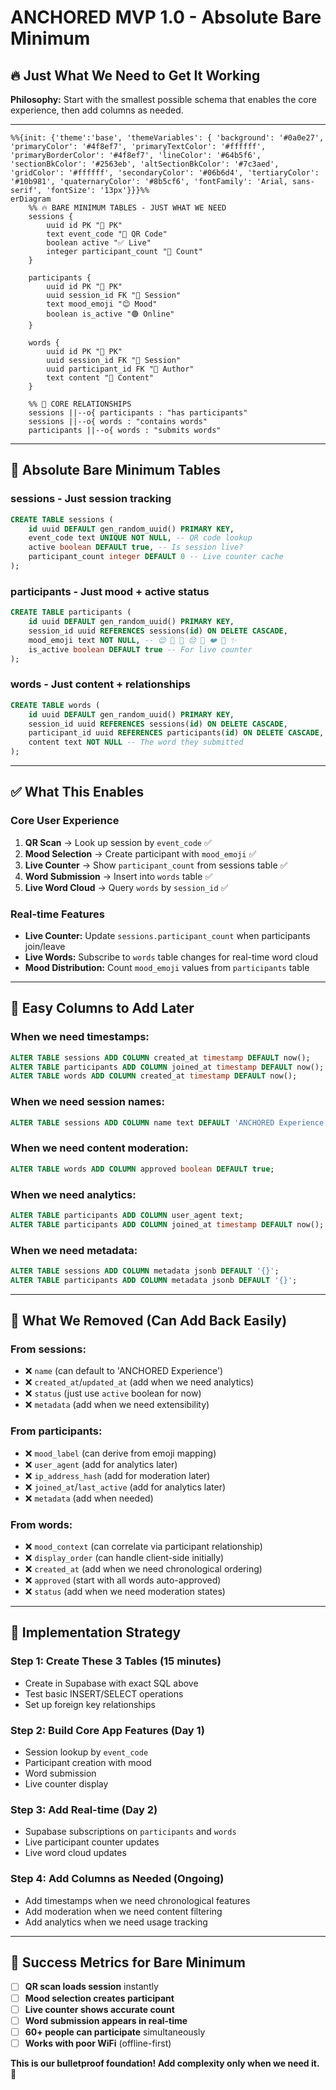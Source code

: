 # ANCHORED MVP 1.0 - Absolute Bare Minimum
## 🔥 Just What We Need to Get It Working

**Philosophy:** Start with the smallest possible schema that enables the core experience, then add columns as needed.

---

```mermaid
%%{init: {'theme':'base', 'themeVariables': { 'background': '#0a0e27', 'primaryColor': '#4f8ef7', 'primaryTextColor': '#ffffff', 'primaryBorderColor': '#4f8ef7', 'lineColor': '#64b5f6', 'sectionBkColor': '#2563eb', 'altSectionBkColor': '#7c3aed', 'gridColor': '#ffffff', 'secondaryColor': '#06b6d4', 'tertiaryColor': '#10b981', 'quaternaryColor': '#8b5cf6', 'fontFamily': 'Arial, sans-serif', 'fontSize': '13px'}}}%%
erDiagram
    %% 🔥 BARE MINIMUM TABLES - JUST WHAT WE NEED
    sessions {
        uuid id PK "🔑 PK"
        text event_code "🎯 QR Code"
        boolean active "✅ Live"
        integer participant_count "👥 Count"
    }
    
    participants {
        uuid id PK "🔑 PK"
        uuid session_id FK "🔗 Session"
        text mood_emoji "😊 Mood"
        boolean is_active "🟢 Online"
    }
    
    words {
        uuid id PK "🔑 PK"
        uuid session_id FK "🔗 Session"
        uuid participant_id FK "👤 Author"
        text content "💬 Content"
    }

    %% 🔗 CORE RELATIONSHIPS
    sessions ||--o{ participants : "has participants"
    sessions ||--o{ words : "contains words"
    participants ||--o{ words : "submits words"
```

---

## 🎯 Absolute Bare Minimum Tables

### **sessions** - Just session tracking
```sql
CREATE TABLE sessions (
    id uuid DEFAULT gen_random_uuid() PRIMARY KEY,
    event_code text UNIQUE NOT NULL, -- QR code lookup
    active boolean DEFAULT true, -- Is session live?
    participant_count integer DEFAULT 0 -- Live counter cache
);
```

### **participants** - Just mood + active status  
```sql
CREATE TABLE participants (
    id uuid DEFAULT gen_random_uuid() PRIMARY KEY,
    session_id uuid REFERENCES sessions(id) ON DELETE CASCADE,
    mood_emoji text NOT NULL, -- 😌 💪 🤗 😔 🙏 ❤️ 🤔 ✨
    is_active boolean DEFAULT true -- For live counter
);
```

### **words** - Just content + relationships
```sql
CREATE TABLE words (
    id uuid DEFAULT gen_random_uuid() PRIMARY KEY,
    session_id uuid REFERENCES sessions(id) ON DELETE CASCADE,
    participant_id uuid REFERENCES participants(id) ON DELETE CASCADE,
    content text NOT NULL -- The word they submitted
);
```

---

## ✅ What This Enables

### **Core User Experience**
1. **QR Scan** → Look up session by `event_code` ✅
2. **Mood Selection** → Create participant with `mood_emoji` ✅  
3. **Live Counter** → Show `participant_count` from sessions table ✅
4. **Word Submission** → Insert into `words` table ✅
5. **Live Word Cloud** → Query `words` by `session_id` ✅

### **Real-time Features**
- **Live Counter:** Update `sessions.participant_count` when participants join/leave
- **Live Words:** Subscribe to `words` table changes for real-time word cloud
- **Mood Distribution:** Count `mood_emoji` values from `participants` table

---

## 🚀 Easy Columns to Add Later

### **When we need timestamps:**
```sql
ALTER TABLE sessions ADD COLUMN created_at timestamp DEFAULT now();
ALTER TABLE participants ADD COLUMN joined_at timestamp DEFAULT now();
ALTER TABLE words ADD COLUMN created_at timestamp DEFAULT now();
```

### **When we need session names:**
```sql
ALTER TABLE sessions ADD COLUMN name text DEFAULT 'ANCHORED Experience';
```

### **When we need content moderation:**
```sql
ALTER TABLE words ADD COLUMN approved boolean DEFAULT true;
```

### **When we need analytics:**
```sql
ALTER TABLE participants ADD COLUMN user_agent text;
ALTER TABLE participants ADD COLUMN joined_at timestamp DEFAULT now();
```

### **When we need metadata:**
```sql
ALTER TABLE sessions ADD COLUMN metadata jsonb DEFAULT '{}';
ALTER TABLE participants ADD COLUMN metadata jsonb DEFAULT '{}';
```

---

## 🎯 What We Removed (Can Add Back Easily)

### **From sessions:**
- ❌ `name` (can default to 'ANCHORED Experience')
- ❌ `created_at`/`updated_at` (add when we need analytics)
- ❌ `status` (just use `active` boolean for now)
- ❌ `metadata` (add when we need extensibility)

### **From participants:**
- ❌ `mood_label` (can derive from emoji mapping)
- ❌ `user_agent` (add for analytics later)
- ❌ `ip_address_hash` (add for moderation later)
- ❌ `joined_at`/`last_active` (add for analytics later)
- ❌ `metadata` (add when needed)

### **From words:**
- ❌ `mood_context` (can correlate via participant relationship)
- ❌ `display_order` (can handle client-side initially)
- ❌ `created_at` (add when we need chronological ordering)
- ❌ `approved` (start with all words auto-approved)
- ❌ `status` (add when we need moderation states)

---

## 🚀 Implementation Strategy

### **Step 1: Create These 3 Tables (15 minutes)**
- Create in Supabase with exact SQL above
- Test basic INSERT/SELECT operations
- Set up foreign key relationships

### **Step 2: Build Core App Features (Day 1)**
- Session lookup by `event_code`
- Participant creation with mood
- Word submission
- Live counter display

### **Step 3: Add Real-time (Day 2)**
- Supabase subscriptions on `participants` and `words`
- Live participant counter updates
- Live word cloud updates

### **Step 4: Add Columns as Needed (Ongoing)**
- Add timestamps when we need chronological features
- Add moderation when we need content filtering
- Add analytics when we need usage tracking

---

## 🎯 Success Metrics for Bare Minimum

- [ ] **QR scan loads session** instantly
- [ ] **Mood selection creates participant** 
- [ ] **Live counter shows accurate count**
- [ ] **Word submission appears in real-time**
- [ ] **60+ people can participate** simultaneously
- [ ] **Works with poor WiFi** (offline-first)

**This is our bulletproof foundation! Add complexity only when we need it. 🎯**